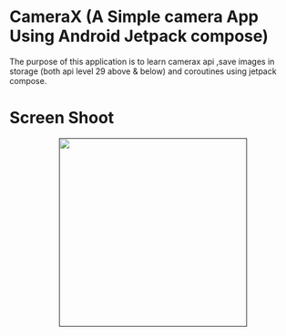 # CameraX (A Simple camera App Using Android Jetpack compose)

The purpose of this application is to learn camerax api ,save images in storage (both api level 29
above & below) and coroutines using jetpack compose.

# Screen Shoot

<div align="center">
   <a target="_blank" rel="noopener noreferrer" href="">
     <img src="https://user-images.githubusercontent.com/77713815/157415447-388e8c7e-241a-45f0-b97e-13c0d363b12f.jpg" width="330" style="max-width: 100%;"></a>
  </div>